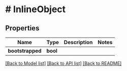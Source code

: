 # # InlineObject

## Properties

Name | Type | Description | Notes
------------ | ------------- | ------------- | -------------
**bootstrapped** | **bool** |  |

[[Back to Model list]](../../README.md#models) [[Back to API list]](../../README.md#endpoints) [[Back to README]](../../README.md)
